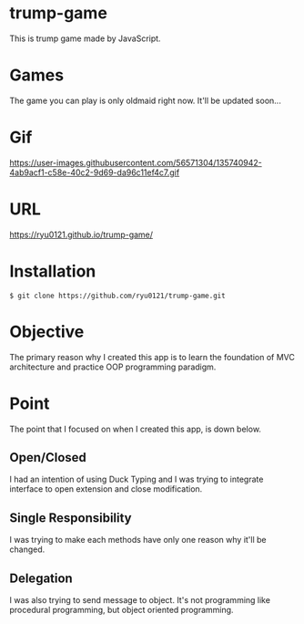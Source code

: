 # trump-game
This is trump game made by JavaScript.
# Games
The game you can play is only oldmaid right now.
It'll be updated soon...
# Gif
https://user-images.githubusercontent.com/56571304/135740942-4ab9acf1-c58e-40c2-9d69-da96c11ef4c7.gif
# URL
https://ryu0121.github.io/trump-game/
# Installation
```
$ git clone https://github.com/ryu0121/trump-game.git
```
# Objective
The primary reason why I created this app is to learn the foundation of MVC architecture and practice OOP programming paradigm.

# Point
The point that I focused on when I created this app, is down below.
 ## Open/Closed
 I had an intention of using Duck Typing and I was trying to integrate interface to open extension and  close modification.
 ## Single Responsibility
 I was trying to make each methods have only one reason why it'll be changed.
 ## Delegation
 I was also trying to send message to object. It's not programming like procedural programming, but object oriented programming.

